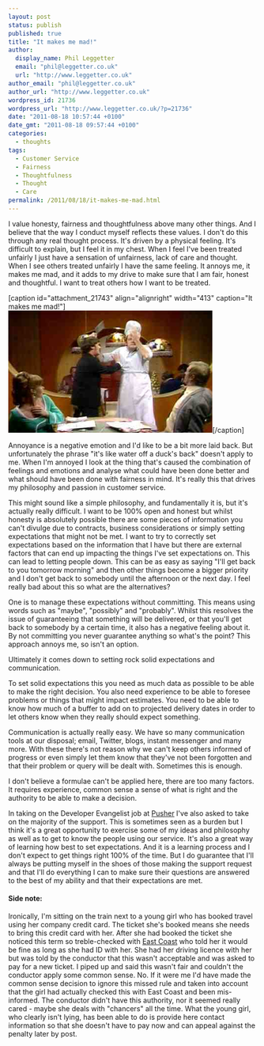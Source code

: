 ```yaml
---
layout: post
status: publish
published: true
title: "It makes me mad!"
author:
  display_name: Phil Leggetter
  email: "phil@leggetter.co.uk"
  url: "http://www.leggetter.co.uk"
author_email: "phil@leggetter.co.uk"
author_url: "http://www.leggetter.co.uk"
wordpress_id: 21736
wordpress_url: "http://www.leggetter.co.uk/?p=21736"
date: "2011-08-18 10:57:44 +0100"
date_gmt: "2011-08-18 09:57:44 +0100"
categories:
  - thoughts
tags:
  - Customer Service
  - Fairness
  - Thoughtfulness
  - Thought
  - Care
permalink: /2011/08/18/it-makes-me-mad.html
---
```


<p>I value honesty, fairness and thoughtfulness above many other things. And I believe that the way I conduct myself reflects these values. I don't do this through any real thought process. It's driven by a physical feeling. It's difficult to explain, but I feel it in my chest. When I feel I've been treated unfairly I just have a sensation of unfairness, lack of care and thought. When I see others treated unfairly I have the same feeling. It annoys me, it makes me mad, and it adds to my drive to make sure that I am fair, honest and thoughtful. I want to treat others how I want to be treated.</p>
<p>[caption id="attachment_21743" align="alignright" width="413" caption="It makes me mad!"]<img class="size-full wp-image-21743 " title="It makes me mad!" src="/wp-content/uploads/2011/08/Screen-shot-2011-08-18-at-12.17.01.png" alt="It makes me mad!" width="413" height="247" />[/caption]</p>
<p>Annoyance is a negative emotion and I'd like to be a bit more laid back. But unfortunately the phrase "it's like water off a duck's back" doesn't apply to me. When I'm annoyed I look at the thing that's caused the combination of feelings and emotions and analyse what could have been done better and what should have been done with fairness in mind. It's really this that drives my philosophy and passion in customer service.</p>
<p>This might sound like a simple philosophy, and fundamentally it is, but it's actually really difficult. I want to be 100% open and honest but whilst honesty is absolutely possible there are some pieces of information you can't divulge due to contracts, business considerations or simply setting expectations that might not be met. I want to try to correctly set expectations based on the information that I have but there are external factors that can end up impacting the things I've set expectations on. This can lead to letting people down. This can be as easy as saying "I'll get back to you tomorrow morning" and then other things become a bigger priority and I don't get back to somebody until the afternoon or the next day. I feel really bad about this so what are the alternatives?</p>
<p>One is to manage these expectations without committing. This means using words such as "maybe", "possibly" and "probably". Whilst this resolves the issue of guaranteeing that something will be delivered, or that you'll get back to somebody by a certain time, it also has a negative feeling about it. By not committing you never guarantee anything so what's the point? This approach annoys me, so isn't an option.</p>
<p>Ultimately it comes down to setting rock solid expectations and communication.</p>
<p>To set solid expectations this you need as much data as possible to be able to make the right decision. You also need experience to be able to foresee problems or things that might impact estimates. You need to be able to know how much of a buffer to add on to projected delivery dates in order to let others know when they really should expect something.</p>
<p>Communication is actually really easy. We have so many communication tools at our disposal; email, Twitter, blogs, instant messenger and many more. With these there's not reason why we can't keep others informed of progress or even simply let them know that they've not been forgotten and that their problem or query will be dealt with. Sometimes this is enough.</p>
<p>I don't believe a formulae can't be applied here, there are too many factors. It requires experience, common sense a sense of what is right and the authority to be able to make a decision.</p>
<p>In taking on the Developer Evangelist job at <a href="http://pusher.com">Pusher</a> I've also asked to take on the majority of the support. This is sometimes seen as a burden but I think it's a great opportunity to exercise some of my ideas and philosophy as well as to get to know the people using our service. It's also a great way of learning how best to set expectations. And it is a learning process and I don't expect to get things right 100% of the time. But I do guarantee that I'll always be putting myself in the shoes of those making the support request and that I'll do everything I can to make sure their questions are answered to the best of my ability and that their expectations are met.</p>
<h4>Side note:</h4>
<p>Ironically, I'm sitting on the train next to a young girl who has booked travel using her company credit card. The ticket she's booked means she needs to bring this credit card with her. After she had booked the ticket she noticed this term so treble-checked with <a href="http://www.eastcoast.co.uk">East Coast</a> who told her it would be fine as long as she had ID with her. She had her driving licence with her but was told by the conductor that this wasn't acceptable and was asked to pay for a new ticket. I piped up and said this wasn't fair and couldn't the conductor apply some common sense. No. If it were me I'd have made the common sense decision to ignore this missed rule and taken into account that the girl had actually checked this with East Coast and been mis-informed. The conductor didn't have this authority, nor it seemed really cared - maybe she deals with "chancers" all the time. What the young girl, who clearly isn't lying, has been able to do is provide here contact information so that she doesn't have to pay now and can appeal against the penalty later by post.</p>
